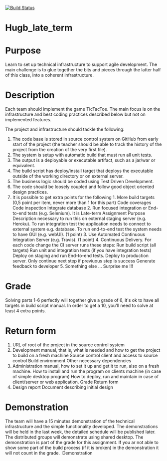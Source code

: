 [![Build Status](https://travis-ci.org/Spice-Girls/Hugb_late_term.svg?branch=master)](https://travis-ci.org/Spice-Girls/Hugb_late_term)

# Hugb_late_term
# Purpose
Learn to set up technical infrastructure to support agile development. The main
challenge is to glue together the bits and pieces through the latter half of this
class, into a coherent infrastructure.
# Description
Each team should implement the game TicTacToe. The main focus is on the
infrastructure and best coding practices described below but not on
implemented features.

The project and infrastructure should tackle the following:

  1. The code base is stored in source control system on GitHub from early
start of the project (the teacher should be able to track the history of the
project from the creation of the very first file).
  2. The system is setup with automatic build that must run all unit tests.
  3. The output is a deployable or executable artifact, such as a jar/war or
equivalent.
  4. The build script has deploy/install target that deploys the executable
outside of the working directory or on external server.
  5. The business logic should be coded using Test Driven Development.
  6. The code should be loosely coupled and follow good object oriented
design practices.
  7. It is possible to get extra points for the following
    1. More build targets (0,5 point per item, never more than 1 for this part)
      Code coverages
      Code inspection
      Integrate database
    2. Run focused integration or End-to-end tests (e.g. Selenium). It is
    Late-term Assignment
    Purpose
    Description
    necessary to run this on external staging server (e.g. Heroku). To run
    integration test the application needs to connect to external system
    e.g. database. To run end-to-end test the system needs to have GUI
    (e.g. webUI). (1 point)
    3. Use Automated Continuous Integration Server (e.g. Travis). (1 point)
    4. Continuous Delivery. For each code change the CI server runs these
    steps:
    Run build script (all targets)
    Run unit and integration tests (if you have integration tests)
    Deploy on staging and run End-to-end tests.
    Deploy to production server.
    Only continue next step if previuous step is success
    Generate feedback to developer
    5. Something else ... Surprise me !!!
# Grade
Solving parts 1-6 perfectly will together give a grade of 6, it's ok to have all
    targets in build script manual. In order to get a 10, you'll need to solve at least
4 extra points.
# Return form
1. URL of root of the project in the source control system
2. Development manual, that is, what is needed and how to get the project
to build on a fresh machine
Source control client and access to source control
Build environment
Other necessary dependencies
3. Administration manual, how to set it up and get it to run, also on a fresh
machine.
How to install and run the program on clients machine (in case of
simple desktop program)
How to deploy, run and maintain in case of client/server or web
application.
Grade
Return form
4. Design report
Document describing initial design

# Demonstration
The team will have a 15 minutes demonstration of the technical infrastructure
and the simple functionality developed. The demonstrations will be held in the
last week, the detailed schedule will be published later. The distributed groups
will demonstrate using shared desktop. The demonstration is part of the grade
for this assignment. If you ar not able to show some part of the build
process (if it is broken) in the demonstration it will not count in the
grade. ​
Demonstration


